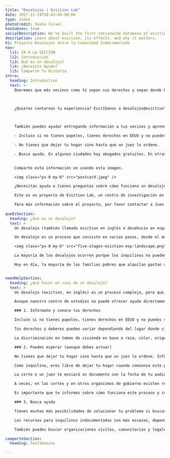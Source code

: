 ```yaml
---
title: "Desalojos | Eviction Lab"
date: 2017-11-19T20:43:49-08:00
type: index
photoCredit: Sasha Israel
hasSubnav: true
socialDescription: We’ve built the first nationwide database of evictions.  
description: Learn about eviction, its effects, and why it matters.
h1: Proyecto Desalojos entre la Comunidad Indocumentada
nav:
  li1: IR A LA SECCIÓN
  li2: Introducción
  li3: Qué es un desalojo?
  li4: ¿Necesito Ayuda?
  li5: Comparte Tu Historia
intro:
  heading: Introduction
  text: >- 
    Queremos que más vecinos como tú sepan sus derechos y sepan donde buscar ayuda. Queremos que más políticos entiendan esta situación y ofrezcan soluciones.  Para esto estamos buscando personas dispuestas a contarnos sus experiencias sobre cómo perdieron sus hogares o fueron desalojados. 

 

    ¿Quieres contarnos tu experiencia? Escríbenos a desalojos@evictionlab.org o manda un mensaje por WhatsApp al +1-971-401-2210. También puedes responder este breve cuestionario de manera segura y anónima.

 

    También puedes ayudar entregando información a tus vecinos y aprendiendo de tus derechos. Aunque las leyes que rigen el alquiler varían mucho de estado a estado, estas son tres cosas que debes saber al enfrentar un desalojo:

    - Incluso si no tienes papeles, tienes derechos en EEUU y no puedes ser discriminado por tu origen o idioma.

    - No tienes que dejar tu hogar sino hasta que un juez lo ordene. 

    - Busca ayuda. En algunas ciudades hay abogados gratuitos. En otras, hay grupos comunitarios que te pueden orientar.
 

    Comparte esta información en usando esta imagen.

    <img class="px-0 my-6" src="postcard.jpeg" />

    ¿Necesitas ayuda o tienes preguntas sobre cómo funciona un desalojo? Escríbenos un mensaje por WhatsApp al +1-971-401-2210.

    Este es un proyecto de Eviction Lab, un centro de investigación en temas de vivienda de la Universidad de Princeton. 

    Para más información sobre el proyecto, por favor contactar a Juan Pablo Garnham por correo electrónico o con un mensaje al teléfono WHATSAPP al +1-971-401-2210.  
  
queEsSection:
  heading: ¿Qué es un desalojo? 
  text: >
    Un desalojo (también llamado eviction en inglés o desahucio en español) ocurre cuando un propietario expulsa a las personas de la propiedad que posee. Los desalojos son movimientos involuntarios iniciados por el propietario que ocurren a los inquilinos, mientras que las ejecuciones hipotecarias son movimientos involuntarios que suceden a los propietarios cuando un banco u otra agencia prestataria recupera un hogar.

    Un desalojo es un proceso que consiste en varios pasos, desde el momento en que se entrega notificación de este hasta la ejecución del desalojo.

    <img class="px-0 my-6" src="five-stages-eviction-esp-landscape.png" />

    ​La mayoría de los desalojos ocurren porque los inquilinos no pueden pagar o no pagan la renta. Los propietarios también pueden desalojar a los inquilinos por varias otras razones, como la contratación de internos, el daño a la propiedad, causar disturbios o infringir la ley. En la mayoría de las ciudades y pueblos de Estados Unidos, los propietarios pueden desalojar a los inquilinos, incluso si no han perdido el pago de la renta o no han violado el contrato de arrendamiento; estos se llaman desalojos "sin culpa".

    Hoy en día, la mayoría de las familias pobres que alquilan gastan al menos la mitad de sus ingresos en costos de vivienda, y una de cada cuatro de esas familias gasta más del 70 por ciento de sus ingresos solo en renta y servicios públicos. Los ingresos de los estadounidenses de recursos modestos se han reducido, mientras que los costos de la vivienda se han disparado. Solo una de cada cuatro familias que califica para programas de vivienda asequible recibe ayuda de algún tipo. Bajo esas condiciones, se ha vuelto más difícil para las familias de bajos ingresos mantenerse al día con los costos de alquiler y servicios públicos, y un número cada vez mayor está viviendo un paso en falso o una emergencia lejos del desalojo.


needHelpSection:
  heading: ¿Qué hacer en caso de un desalojo? 
  text: >
    Un desalojo (eviction, en inglés) es un proceso complejo, pero que puede suceder muy rápido. Las leyes, la forma en que se realiza un desalojo y las posibilidades para encontrar ayuda varían enormemente en cada ciudad y cada estado.

    Aunque nuestro centro de estudios no puede ofrecer ayuda directamente o apoyo legal, estos son algunos consejos que recomiendan los expertos.

    ### 1. Infórmate y conoce tus derechos

    Incluso si no tienes papeles, tienes derechos en EEUU y no puedes ser discriminado por tu origen o idioma. 

    Tus derechos y deberes pueden variar dependiendo del lugar donde vives o de donde te encuentres. Lo mejor para saber más de esto es contactar a organizaciones locales. Nos puedes contactar por WhatsApp (+1-971-401-2210) o por correo electrónico (desalojos@evictionlab.org) para que te demos información de las organizaciones en tu ciudad o estado que podrían ayudarte.

    La discriminación en temas de vivienda en base a raza, color, origen nacional, religión, sexo, condición familiar, una familia con niños menores de edad, o una persona embarazada o discapacidad está prohibida a nivel nacional. El Departamento de Vivienda y Desarrollo Urbano recibe quejas e investiga casos al respecto (más información aquí).

    ### 2. Puedes esperar (aunque debes actuar)

    No tienes que dejar tu hogar sino hasta que un juez lo ordene. Infórmate sobre cómo funciona el proceso de desalojo aquí.

    Como inquilino, eres libre de dejar tu hogar cuando comienza este proceso, pero en la mayoría de los estados puedes disputar tu caso en la corte, sin importar si eres indocumentado.

    La corte o un juez te enviará un documento con la fecha de tu audiencia. Si quieres disputar tu caso, debes asistir a esta audiencia en la corte. Te recomendamos buscar un abogado o alguien que te ayude en este proceso lo antes posible.

    A veces, en las cortes y en otros organismos de gobierno existen recursos que te pueden ayudar a encontrar soluciones.

    Es importante que te informes sobre cómo funciona este proceso y cuáles son los pasos que puedes tomar para protegerte.

    ### 3. Busca ayuda

    Tienes muchas más posibilidades de solucionar tu problema si buscas ayuda. En algunas ciudades hay abogados gratuitos. En otras, hay grupos comunitarios que te pueden orientar.

    Los recursos para inquilinos indocumentados son más escasos, dependiendo de dónde vives. Contáctanos a nuestro correo electrónico o a nuestro teléfono por WhatsApp (+1-971-401-2210) para saber si hay organizaciones de apoyo legal en tu zona. 

    También puedes buscar organizaciones civiles, comunitarias y legales en el sitio JustShelter.Org.

comparteSection:
  heading: Testimonios

---
```


